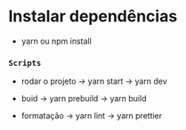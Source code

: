 # Instalar dependências

- yarn ou npm install

### `Scripts`

- rodar o projeto
  -> yarn start
  -> yarn dev

- buid
  -> yarn prebuild
  -> yarn build

- formatação
  -> yarn lint
  -> yarn prettier

